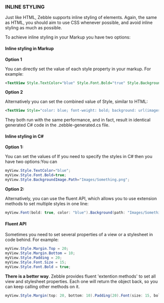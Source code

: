 ﻿
### INLINE STYLING

Just like HTML, Zebble supports inline styling of elements. Again, the same as HTML, you should aim to use CSS whenever possible, and avoid inline styling as much as possible.

To achieve inline styling in your Markup you have two options:

#### Inline styling in Markup

**Option 1**

You can directly set the value of each style property in your markup. For example:

```xml
<TextView Style.TextColor="blue" Style.Font.Bold="true" Style.BackgroundImage.Path="Images/Something.png" />
```

**Option 2**

Alternatively you can set the combined value of Style, similar to HTML:

```xml
<TextView Style="color: blue; font-weight: bold; background: url(images/Something.png)" />
```

They both run with the same performance, and in fact, result in identical generated C# code in the .zebble-generated.cs file.

#### Inline styling in C#

**Option 1:**

You can set the values of If you need to specify the styles in C# then you have two options:You can 

```csharp
myView.Style.TextColor="blue";
myView.Style.Font.Bold=true;
myView.Style.BackgroundImage.Path="Images/Something.png";
```

**Option 2:**

Alternatively, you can use the fluent API, which allows you to use extension methods to set multiple styles in one line:

```csharp
myView.Font(bold: true, color: "blue").Background(path: "Images/Something.png");
```

#### Fluent API

Sometimes you need to set several properties of a view or a stylesheet in code behind. For example:

```csharp
myView.Style.Margin.Top = 20;
myView.Style.Margin.Bottom = 10;
myView.Style.Padding = 20;
myView.Style.Font.Size = 15;
myView.Style.Font.Bold = true;
```

**There is a better way**. Zebble provides fluent 'extention methods' to set all view and stylesheet properties. Each one will return the object back, so you can keep calling other methods on it. 

```csharp
myView.Style.Margin(top: 20, bottom: 10).Padding(20).Font(size: 15, bold: true);
```